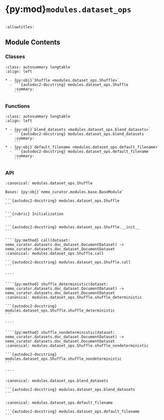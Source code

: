 # {py:mod}`modules.dataset_ops`

```{py:module} modules.dataset_ops
```

```{autodoc2-docstring} modules.dataset_ops
:allowtitles:
```

## Module Contents

### Classes

````{list-table}
:class: autosummary longtable
:align: left

* - {py:obj}`Shuffle <modules.dataset_ops.Shuffle>`
  - ```{autodoc2-docstring} modules.dataset_ops.Shuffle
    :summary:
    ```
````

### Functions

````{list-table}
:class: autosummary longtable
:align: left

* - {py:obj}`blend_datasets <modules.dataset_ops.blend_datasets>`
  - ```{autodoc2-docstring} modules.dataset_ops.blend_datasets
    :summary:
    ```
* - {py:obj}`default_filename <modules.dataset_ops.default_filename>`
  - ```{autodoc2-docstring} modules.dataset_ops.default_filename
    :summary:
    ```
````

### API

`````{py:class} Shuffle(seed: int | None = None, npartitions: int | None = None, partition_to_filename: collections.abc.Callable[[int], str] = default_filename, filename_col: str = 'file_name')
:canonical: modules.dataset_ops.Shuffle

Bases: {py:obj}`nemo_curator.modules.base.BaseModule`

```{autodoc2-docstring} modules.dataset_ops.Shuffle
```

```{rubric} Initialization
```

```{autodoc2-docstring} modules.dataset_ops.Shuffle.__init__
```

````{py:method} call(dataset: nemo_curator.datasets.doc_dataset.DocumentDataset) -> nemo_curator.datasets.doc_dataset.DocumentDataset
:canonical: modules.dataset_ops.Shuffle.call

```{autodoc2-docstring} modules.dataset_ops.Shuffle.call
```

````

````{py:method} shuffle_deterministic(dataset: nemo_curator.datasets.doc_dataset.DocumentDataset) -> nemo_curator.datasets.doc_dataset.DocumentDataset
:canonical: modules.dataset_ops.Shuffle.shuffle_deterministic

```{autodoc2-docstring} modules.dataset_ops.Shuffle.shuffle_deterministic
```

````

````{py:method} shuffle_nondeterministic(dataset: nemo_curator.datasets.doc_dataset.DocumentDataset) -> nemo_curator.datasets.doc_dataset.DocumentDataset
:canonical: modules.dataset_ops.Shuffle.shuffle_nondeterministic

```{autodoc2-docstring} modules.dataset_ops.Shuffle.shuffle_nondeterministic
```

````

`````

````{py:function} blend_datasets(target_size: int, datasets: list[nemo_curator.datasets.doc_dataset.DocumentDataset], sampling_weights: list[float]) -> nemo_curator.datasets.doc_dataset.DocumentDataset
:canonical: modules.dataset_ops.blend_datasets

```{autodoc2-docstring} modules.dataset_ops.blend_datasets
```
````

````{py:function} default_filename(partition_num: int) -> str
:canonical: modules.dataset_ops.default_filename

```{autodoc2-docstring} modules.dataset_ops.default_filename
```
````
